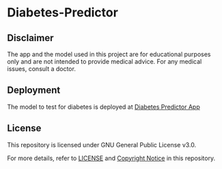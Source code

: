 # Diabetes-Predictor

## Disclaimer

The app and the model used in this project are for educational purposes only and are not intended to provide medical advice. For any medical issues, consult a doctor.

## Deployment

The model to test for diabetes is deployed at [Diabetes Predictor App](https://diabetes-predictor-using-pima.herokuapp.com/)

## License

This repository is licensed under GNU General Public License v3.0.

For more details, refer to [LICENSE](https://github.com/SalmanHabeeb/Diabetes-Predictor/blob/main/LICENSE) 
and 
[Copyright Notice](https://github.com/SalmanHabeeb/Diabetes-Predictor/blob/main/Copyright%20Notice.md) 
in this repository.
